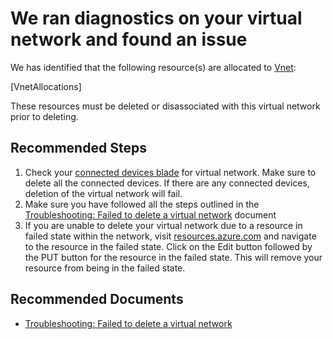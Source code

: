 <properties
pageTitle="CantDeleteVnet"
description="FindVnetAllocations"
infoBubbleText="Issues with Vnet deletion were detected. See details on the right."
service="microsoft.network"
resource="virtualnetworks"
authors="chadmath"
ms.author="chadmat"
displayOrder=""
articleId="FindVNetAllocations"
diagnosticScenario="FindVnetAllocations"
selfHelpType="diagnostics"
supportTopicIds="32584253"
resourceTags="windows"
productPesIds="15526"
cloudEnvironments="public, Fairfax, usnat, ussec"
ownershipId="CloudNet_VirtualNetwork"
/>

# We ran diagnostics on your virtual network and found an issue
<!--issueDescription-->
We has identified that the following resource(s) are allocated to [Vnet](data-blade:Microsoft_Azure_Network.VirtualNetworkBlade):

<!--$VnetAllocations-->[VnetAllocations]<!--/$VnetAllocations--> 

These resources must be deleted or disassociated with this virtual network prior to deleting.
<!--/issueDescription-->

## **Recommended Steps**

1. Check your [connected devices blade](data-blade:Microsoft_Azure_Network.VirtualNetworkBlade) for virtual network. Make sure to delete all the connected devices. If there are any connected devices, deletion of the virtual network will fail.
2. Make sure you have followed all the steps outlined in the [Troubleshooting: Failed to delete a virtual network](https://docs.microsoft.com/azure/virtual-network/virtual-network-troubleshoot-cannot-delete-vnet#troubleshooting-guidance) document
3. If you are unable to delete your virtual network due to a resource in failed state within the network, visit [resources.azure.com](https://resources.azure.com/) and navigate to the resource in the failed state. Click on the Edit button followed by the PUT button for the resource in the failed state. This will remove your resource from being in the failed state.

## **Recommended Documents**

* [Troubleshooting: Failed to delete a virtual network](https://docs.microsoft.com/azure/virtual-network/virtual-network-troubleshoot-cannot-delete-vnet)
<br>
